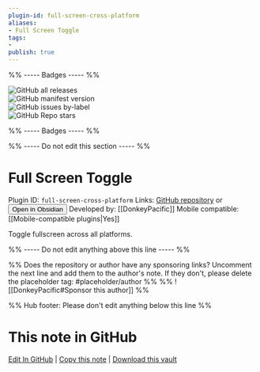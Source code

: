 ```yaml
---
plugin-id: full-screen-cross-platform
aliases:
- Full Screen Toggle
tags: 
- 
publish: true
---
```


%% ----- Badges ----- %%

![GitHub all releases](https://img.shields.io/github/downloads/DonkeyPacific/obsidian-full-screen-cross-platform-plugin/total?color=573E7A&logo=github&style=for-the-badge)   
![GitHub manifest version](https://img.shields.io/github/manifest-json/v/DonkeyPacific/obsidian-full-screen-cross-platform-plugin?color=573E7A&logo=github&style=for-the-badge)   
![GitHub issues by-label](https://img.shields.io/github/issues/DonkeyPacific/obsidian-full-screen-cross-platform-plugin/help%20wanted?color=573E7A&logo=github&style=for-the-badge)   
![GitHub Repo stars](https://img.shields.io/github/stars/DonkeyPacific/obsidian-full-screen-cross-platform-plugin?color=573E7A&logo=github&style=for-the-badge)

%% ----- Badges ----- %%

%% ----- Do not edit this section ----- %%

# Full Screen Toggle

Plugin ID: `full-screen-cross-platform`
Links: [GitHub repository](https://github.com/DonkeyPacific/obsidian-full-screen-cross-platform-plugin) or [<button id=HH>Open in Obsidian</button>](obsidian://show-plugin?id=full-screen-cross-platform)
Developed by: [[DonkeyPacific]]
Mobile compatible: [[Mobile-compatible plugins|Yes]]

Toggle fullscreen across all platforms.

%% ----- Do not edit anything above this line ----- %% 

%% Does the repository or author have any sponsoring links? Uncomment the next line and add them to the author's note. If they don't, please delete the placeholder tag: #placeholder/author %%
%% ![[DonkeyPacific#Sponsor this author]] %%

%% Hub footer: Please don't edit anything below this line %%

# This note in GitHub

<span class="git-footer">[Edit In GitHub](https://github.dev/obsidian-community/obsidian-hub/blob/main/02%20-%20Community%20Expansions/02.05%20All%20Community%20Expansions/Plugins/full-screen-cross-platform.md "git-hub-edit-note") | [Copy this note](https://raw.githubusercontent.com/obsidian-community/obsidian-hub/main/02%20-%20Community%20Expansions/02.05%20All%20Community%20Expansions/Plugins/full-screen-cross-platform.md "git-hub-copy-note") | [Download this vault](https://github.com/obsidian-community/obsidian-hub/archive/refs/heads/main.zip "git-hub-download-vault") </span>
